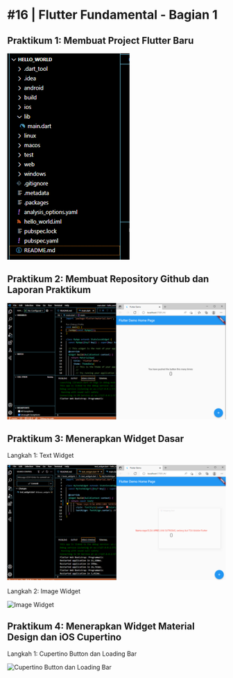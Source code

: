 # #16 | Flutter Fundamental - Bagian 1

## Praktikum 1: Membuat Project Flutter Baru

![Project Hello World](./images/prak1.PNG)

## Praktikum 2: Membuat Repository Github dan Laporan Praktikum

![Membuat Repository](./images/prak2.PNG)

## Praktikum 3: Menerapkan Widget Dasar

Langkah 1: Text Widget

![Text Widget](./images/prak3.PNG)

Langkah 2: Image Widget

![Image Widget](./images/04.png)

## Praktikum 4: Menerapkan Widget Material Design dan iOS Cupertino

Langkah 1: Cupertino Button dan Loading Bar

![Cupertino Button dan Loading Bar](./images/05.png)
